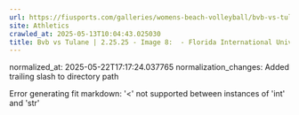 ```yaml
---
url: https://fiusports.com/galleries/womens-beach-volleyball/bvb-vs-tulane-2-25-25/image-8/355/62561/
site: Athletics
crawled_at: 2025-05-13T10:04:43.025030
title: Bvb vs Tulane | 2.25.25 - Image 8:  - Florida International University
---
```

normalized_at: 2025-05-22T17:17:24.037765
normalization_changes: Added trailing slash to directory path

Error generating fit markdown: '<' not supported between instances of 'int' and 'str'